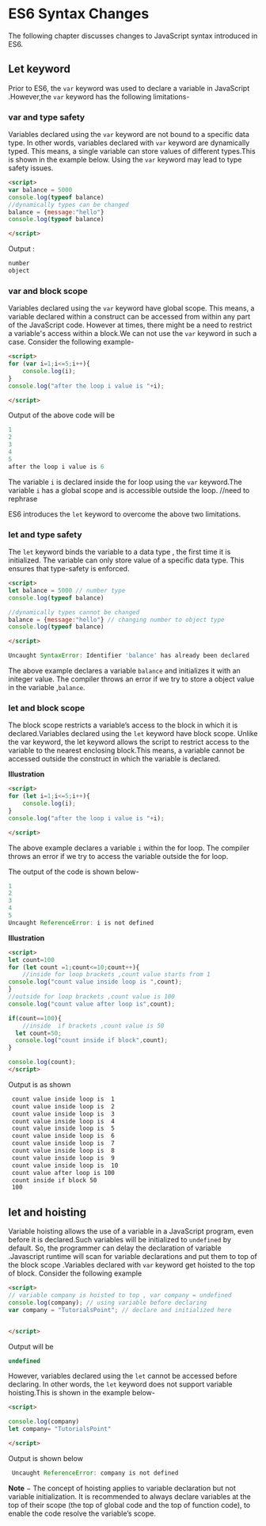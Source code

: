 # ES6 Syntax Changes
The following chapter discusses changes to  JavaScript syntax introduced in ES6.

## Let keyword

Prior to ES6, the `var` keyword was used to declare a variable in JavaScript .However,the `var` keyword has the following limitations-


### var and type safety
Variables declared using the `var` keyword are not bound to a specific data type. In other words, variables declared with `var` keyword are dynamically typed. This means, a single variable can store values of different types.This is shown in the example below. Using the `var` keyword may lead to type safety issues. 


```html
<script>
var balance = 5000
console.log(typeof balance)
//dynamically types can be changed
balance = {message:"hello"}
console.log(typeof balance)

</script>
```

Output :

```javascript
number
object
```

### var and block scope

Variables declared using the `var` keyword have global scope. This means, a variable declared within a construct can be accessed from within any part of the JavaScript code. However at times, there might be a need to restrict a variable's access within a block.We can not use the `var` keyword in such a case. Consider the following example- 

<!-- example2.html -->
```html
<script>
for (var i=1;i<=5;i++){
    console.log(i);
}
console.log("after the loop i value is "+i);

</script>
```

Output of the above code will be

```javascript
1
2
3
4
5
after the loop i value is 6
```
The variable `i` is declared inside the for loop using the `var` keyword.The variable `i` has a global scope and is accessible outside the loop. 
//need to rephrase


ES6 introduces the `let` keyword to overcome the above two limitations.

### let and type safety
The `let` keyword binds the variable to a data type , the first time it is initialized. The variable can only store value of a specific data type. This ensures that type-safety is enforced.


<!-- example3.html -->
```html
<script>
let balance = 5000 // number type
console.log(typeof balance)

//dynamically types cannot be changed
balance = {message:"hello"} // changing number to object type
console.log(typeof balance)

</script>
```

```js
Uncaught SyntaxError: Identifier 'balance' has already been declared
```

The above example declares a variable `balance` and initializes it with an initeger value. The compiler throws an error if we try to store a object value in the variable ,`balance`.



### let and block scope
The block scope restricts a variable’s access to the block in which it is declared.Variables declared using the `let` keyword have block scope. Unlike the var keyword, the let keyword allows the script to restrict access to the variable to the nearest enclosing block.This means, a variable cannot be accessed outside the construct in which the variable is declared.

**Illustration**

<!-- example4.html -->
```html
<script>
for (let i=1;i<=5;i++){
    console.log(i);
}
console.log("after the loop i value is "+i);

</script>
```
The above example declares a variable `i` within the for loop. The compiler throws an error if we try to access the variable outside the for loop.

The output of the  code is shown below- 

```javascript
1
2
3
4
5
Uncaught ReferenceError: i is not defined
```

**Illustration**
```html
<script>
let count=100
for (let count =1;count<=10;count++){
    //inside for loop brackets ,count value starts from 1
console.log("count value inside loop is ",count);
}
//outside for loop brackets ,count value is 100
console.log("count value after loop is",count);

if(count==100){
    //inside  if brackets ,count value is 50
  let count=50;
  console.log("count inside if block",count);
}

console.log(count);
</script>
```
Output is as shown

```html
 count value inside loop is  1
 count value inside loop is  2
 count value inside loop is  3
 count value inside loop is  4
 count value inside loop is  5
 count value inside loop is  6
 count value inside loop is  7
 count value inside loop is  8
 count value inside loop is  9
 count value inside loop is  10
 count value after loop is 100
 count inside if block 50
 100

```

## let and hoisting

Variable hoisting allows the use of a variable in a JavaScript program, even before it is declared.Such variables will be initialized to `undefined` by default. So, the programmer can delay the declaration of variable .Javascript runtime will scan for variable declarations and put them to top of the block scope .Variables declared with `var` keyword get hoisted to the top of block. Consider the following example


```html
<script>
// variable company is hoisted to top , var company = undefined
console.log(company); // using variable before declaring
var company = "TutorialsPoint"; // declare and initialized here


</script>

```

Output will be

```js
undefined
```

However, variables declared using the `let` cannot be accessed before declaring. In other words, the `let` keyword does not support variable hoisting.This is shown in the example below-

```html
<script>

console.log(company)
let company= "TutorialsPoint"

</script>

```

Output is shown below

```js
 Uncaught ReferenceError: company is not defined
```
**Note** − The concept of hoisting applies to variable declaration but not variable initialization. It is recommended to always declare variables at the top of their scope (the top of global code and the top of function code), to enable the code resolve the variable’s scope.
